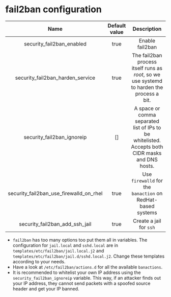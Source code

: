 # fail2ban configuration

|                  Name                   | Default value |                                           Description                                            |
| :-------------------------------------: | :-----------: | :----------------------------------------------------------------------------------------------: |
|        security_fail2ban_enabled        |     true      |                                         Enable fail2ban                                          |
|    security_fail2ban_harden_service     |     true      |    The fail2ban process itself runs as _root_, so we use systemd to harden the process a bit.    |
|       security_fail2ban_ignoreip        |      []       | A space or comma separated list of IPs to be whitelisted. Accepts both CIDR masks and DNS hosts. |
| security_fail2ban_use_firewalld_on_rhel |     true      |                   Use `firewalld` for the `banaction` on RedHat-based systems                    |
|     security_fail2ban_add_ssh_jail      |     true      |                                     Create a jail for `ssh`                                      |

- `fail2ban` has too many options too put them all in variables. The configuration for `jail.local` and `sshd.local` are in `templates/etc/fail2ban/jail.local.j2` and `templates/etc/fail2ban/jail.d/sshd.local.j2`. Change these templates according to your needs.
- Have a look at `/etc/fail2ban/actions.d` for all the available `banactions`.
- It is recommended to whitelist your own IP address using the `security_fail2ban_ignoreip` variable. This way, if an attacker finds out your IP address, they cannot send packets with a spoofed source header and get your IP banned.
